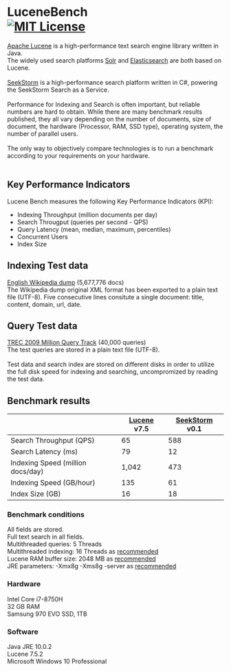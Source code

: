 LuceneBench<br>
[![MIT License](https://img.shields.io/github/license/wolfgarbe/lucenebench.svg)](https://github.com/wolfgarbe/LuceneBench/blob/master/LICENSE)
========
[Apache Lucene](http://lucene.apache.org/core/) is a high-performance text search engine library written in Java.<br>
The widely used search platforms  [Solr](http://lucene.apache.org/solr/) and [Elasticsearch](https://www.elastic.co/de/products/elasticsearch) are both based on Lucene.
<br><br>
[SeekStorm](https://seekstorm.com) is a high-performance search platform written in C#, powering the SeekStorm Search as a Service.
<br><br>
Performance for Indexing and Search is often important, but reliable numbers are hard to obtain. 
While there are many benchmark results published, they all vary depending on the number of documents, size of document, the hardware (Processor, RAM, SSD type), operating system, the number of parallel users. 
<br><br>
The only way to objectively compare technologies is to run a benchmark according to your requirements on your hardware.
<br><br>
## Key Performance Indicators
Lucene Bench measures the following Key Performance Indicators (KPI):
<br>
* Indexing Throughput (million documents per day)
* Search Througput (queries per second - QPS)
* Query Latency (mean, median, maximum, percentiles)
* Concurrent Users
* Index Size

## Indexing Test data
[English Wikipedia dump](https://dumps.wikimedia.org/enwiki/latest/enwiki-latest-pages-articles.xml.bz2) (5,677,776 docs)<br>
The Wikipedia dump original XML format has been exported to a plain text file (UTF-8).
Five consecutive lines consitute a single document: title, content, domain, url, date.

## Query Test data
[TREC 2009 Million Query Track](https://trec.nist.gov/data/million.query09.html) (40,000 queries)<br>
The test queries are stored in a plain text file (UTF-8).
<br><br>
Test data and search index are stored on different disks in order to utilize the full disk speed for indexing and searching, uncompromized by reading the test data.

## Benchmark results

|                           | [Lucene](http://lucene.apache.org/core/) v7.5   | [SeekStorm](https://seekstorm.com/) v0.1   |
| ------------------------- | ------------- | ------------- |    
| Search Throughput (QPS)   | 65  | 588  |
| Search Latency (ms)   | 79  | 12  |
| Indexing Speed (million docs/day) | 1,042 | 473  |
| Indexing Speed (GB/hour)  | 135  | 61  |
| Index Size (GB)           | 16  | 18  |

### Benchmark conditions
All fields are stored.<br>
Full text search in all fields.<br>
Multithreaded queries: 5 Threads<br>
Multithreaded indexing: 16 Threads as [recommended](https://home.apache.org/~mikemccand/lucenebench/indexing.html)<br>
Lucene RAM buffer size: 2048 MB as [recommended](https://home.apache.org/~mikemccand/lucenebench/indexing.html)<br>
JRE parameters: -Xmx8g -Xms8g -server as [recommended](https://home.apache.org/~mikemccand/lucenebench/indexing.html)

### Hardware
Intel Core i7-8750H<br>
32 GB RAM<br>
Samsung 970 EVO SSD, 1TB<br>

### Software
Java JRE 10.0.2<br>
Lucene 7.5.2<br>
Microsoft Windows 10 Professional<br>
